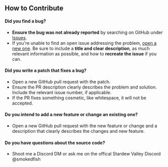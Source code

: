 ## How to Contribute

#### **Did you find a bug?**
* **Ensure the bug was not already reported** by searching on GitHub under [Issues](https://github.com/Smoked-Fish/AnythingAnywhere/issues).
* If you're unable to find an open issue addressing the problem, [open a new one](https://github.com/Smoked-Fish/AnythingAnywhere/issues/new). Be sure to include a **title and clear description**, as much relevant information as possible, and how to **recreate the issue** if you can.

#### **Did you write a patch that fixes a bug?**
* Open a new GitHub pull request with the patch.
* Ensure the PR description clearly describes the problem and solution. Include the relevant issue number, if applicable.
* If the PR fixes something cosmetic, like whitespace, it will not be accepted.

#### **Do you intend to add a new feature or change an existing one?**
* Open a new GitHub pull request with the new feature or change and a description that clearly describes the changes and new feature.

#### **Do you have questions about the source code?**
* Shoot me a Discord DM or ask me on the offical Stardew Valley Discord @smokedfish
